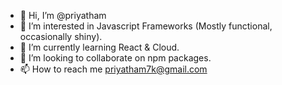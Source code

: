 - 👋 Hi, I’m @priyatham
- 👀 I’m interested in Javascript Frameworks (Mostly functional, occasionally shiny).
- 🌱 I’m currently learning React & Cloud.
- 💞️ I’m looking to collaborate on npm packages.
- 📫 How to reach me priyatham7k@gmail.com


